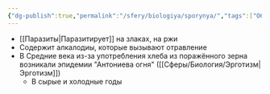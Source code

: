 ```yaml
---
{"dg-publish":true,"permalink":"/sfery/biologiya/sporynya/","tags":["Общаябиология"]}
---
```


- [[Паразиты\|Паразитирует]] на злаках, на ржи
- Содержит алкалодиы, которые вызывают отравление
- В Средние века из-за употребления хлеба из поражённого зерна возникали эпидемии "Антониева огня" ([[Сферы/Биология/Эрготизм\|Эрготизм]])
	- В сырые и холодные годы